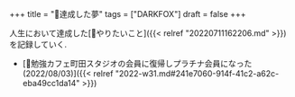 +++
title = "🦊達成した夢"
tags = ["DARKFOX"]
draft = false
+++

人生において達成した[🦊やりたいこと]({{< relref "20220711162206.md" >}})を記録していく.

-   [💭勉強カフェ町田スタジオの会員に復帰しプラチナ会員になった(2022/08/03)]({{< relref "2022-w31.md#241e7060-914f-41c2-a62c-eba49cc1da14" >}})
